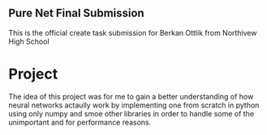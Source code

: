 ## Pure Net Final Submission
This is the official create task submission for Berkan Ottlik from Northivew High School

# Project
The idea of this project was for me to gain a better understanding of how neural networks actaully work by implementing one from scratch in python using only numpy and smoe other libraries in order to handle some of the unimportant and for performance reasons.